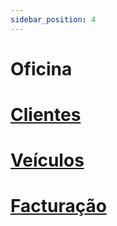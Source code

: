 ```yaml
---
sidebar_position: 4
---
```


# Oficina

# [Clientes](category/clientes)
# [Veículos](category/veiculos)
# [Facturação](category/faturacao)